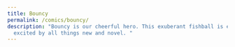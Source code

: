 ```yaml
---
title: Bouncy
permalink: /comics/bouncy/
description: "Bouncy is our cheerful hero. This exuberant fishball is easily
  excited by all things new and novel. "
---
```

